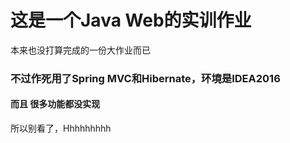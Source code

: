 # 这是一个Java Web的实训作业
  本来也没打算完成的一份大作业而已
### 不过作死用了Spring MVC和Hibernate，环境是IDEA2016
#### 而且 很多功能都没实现
  所以别看了，Hhhhhhhhh
